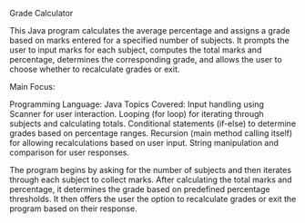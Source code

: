 Grade Calculator

This Java program calculates the average percentage and assigns a grade based on marks entered for a specified number of subjects. It prompts the user to input marks for each subject, computes the total marks and percentage, determines the corresponding grade, and allows the user to choose whether to recalculate grades or exit.

Main Focus:

Programming Language: Java
Topics Covered:
Input handling using Scanner for user interaction.
Looping (for loop) for iterating through subjects and calculating totals.
Conditional statements (if-else) to determine grades based on percentage ranges.
Recursion (main method calling itself) for allowing recalculations based on user input.
String manipulation and comparison for user responses.

The program begins by asking for the number of subjects and then iterates through each subject to collect marks. After calculating the total marks and percentage, it determines the grade based on predefined percentage thresholds. It then offers the user the option to recalculate grades or exit the program based on their response.
